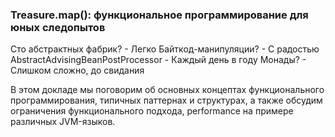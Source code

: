 ### Treasure.map(): функциональное программирование для юных следопытов

Сто абстрактных фабрик? - Легко
Байткод-манипуляции? - С радостью
AbstractAdvisingBeanPostProcessor - Каждый день в году
Монады? - Слишком сложно, до свидания

В этом докладе мы поговорим об основных концептах функционального программирования, типичных паттернах и структурах, 
а также обсудим ограничения функционального подхода, performance на примере различных JVM-языков.
